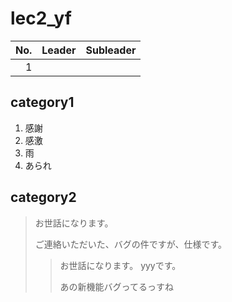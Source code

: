 # lec2_yf
|No.|Leader|Subleader|
|--:|:--|:--|
|1|||
## category1
1. 感謝
2. 感激
  1. 雨
  2. あられ
## category2

> お世話になります。
> 
> ご連絡いただいた、バグの件ですが、仕様です。
>> お世話になります。 yyyです。
>> 
>> あの新機能バグってるっすね

